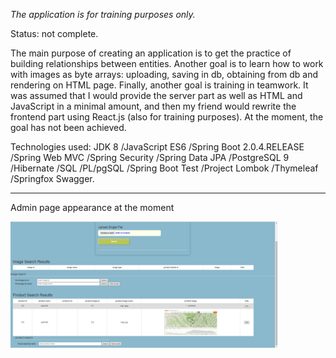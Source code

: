 <p><i>The application is for training purposes only.</i></p> 
<p>Status: not complete.</p> 
<p>The main purpose of creating an application is to get the practice 
of building relationships between entities. Another goal is to learn 
how to work with images as byte arrays: uploading, saving in db, 
obtaining from db and rendering on HTML page. Finally, another goal 
is training in teamwork. It was assumed that I would provide the server 
part as well as HTML and JavaScript in a minimal amount, and then 
my friend would rewrite the frontend part using React.js (also for training purposes). 
At the moment, the goal has not been achieved.</p>
 <p>Technologies used: JDK 8 /JavaScript ES6 /Spring Boot 2.0.4.RELEASE /Spring Web MVC 
 /Spring Security /Spring Data JPA 
 /PostgreSQL 9 /Hibernate /SQL 
 /PL/pgSQL /Spring Boot Test /Project Lombok /Thymeleaf /Springfox Swagger.
 <hr>
 <p>Admin page appearance at the moment</p>
 <img src="src\main\resources\static\images\admin_page.jpeg" 
 alt="admin_page" width="85%"/>